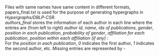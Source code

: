 Files with same names have same content in different formats, papers_final.txt is used for the purpose of generating hypergraphs in *Hypergraphs/DBLP-CSR*.   </br>
*authors_final* stores the information of each author in each line where the entries are (from left to right) *author id*, *name*, *ids of publications*, *gender*, *position in each publication*, *probability of gender*, *affiliation for each publication*, *position within each affiliation (if any)* : </br>
    For the  *position in each publication*, *0* indicates the first author, *1* indicates the second author, etc. Missing entries are represented by *-*

